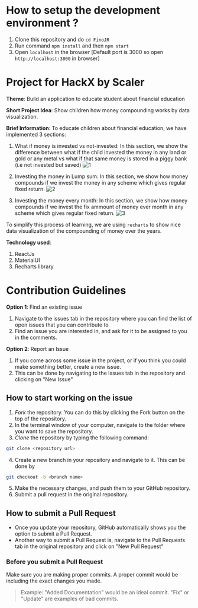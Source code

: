 # How to setup the development environment ?

1. Clone this repository and do `cd FinoJR`
2. Run command `npm install` and then `npm start`
3. Open `localhost` in the browser [Default port is 3000 so open `http://localhost:3000` in browser]

# Project for HackX by Scaler

**Theme**: Build an application to educate student about financial education

**Short Project Idea**: Show children how money compounding works by data visualization.

**Brief Information**: To educate children about financial education, we have implemented 3 sections:

1. What if money is invested vs not-invested:
   In this section, we show the difference between what if the child invested the money in any land or gold or any metal vs what if that same money is stored in a piggy bank (i.e not invested but saved)
   ![1](https://github.com/nikhilmaske-2001/FinoJR/blob/master/images/invsnon.png)

2. Investing the money in Lump sum:
   In this section, we show how money compounds if we invest the money in any scheme which gives regular fixed return.
   ![2](https://github.com/nikhilmaske-2001/FinoJR/blob/master/images/lump.png)

3. Investing the money every month:
   In this section, we show how money compounds if we invest the fix ammount of money ever
   month in any scheme which gives regular fixed return.
   ![3](https://github.com/nikhilmaske-2001/FinoJR/blob/master/images/sip.png)

To simplify this process of learning, we are using `recharts` to show nice data visualization of the compounding of money over the years.

**Technology used**:

1. ReactJs
2. MaterialUI
3. Recharts library

# Contribution Guidelines

**Option 1**: Find an existing issue

1. Navigate to the issues tab in the repository where you can find the list of open issues that you can contribute to
2. Find an issue you are interested in, and ask for it to be assigned to you in the comments.

**Option 2**: Report an Issue

1. If you come across some issue in the project, or if you think you could make something better, create a new issue.
2. This can be done by navigating to the Issues tab in the repository and clicking on "New Issue"

## How to start working on the issue

1. _Fork_ the repository. You can do this by clicking the Fork button on the top of the repository.
2. In the terminal window of your computer, navigate to the folder where you want to save the repository.
3. _Clone_ the repository by typing the following command:

```sh
git clone <repository url>
```

4. Create a new branch in your repository and navigate to it. This can be done by

```sh
git checkout -b <branch name>
```

5. Make the necessary changes, and push them to your GitHub repository.
6. Submit a pull request in the original repository.

## How to submit a Pull Request

- Once you update your repository, GitHub automatically shows you the option to submit a Pull Request.
- Another way to submit a Pull Request is, navigate to the Pull Requests tab in the original repository and click on "New Pull Request"

### Before you submit a Pull Request

Make sure you are making proper commits. A proper commit would be including the exact changes you made.

> Example: "Added Documentation" would be an ideal commit. "Fix" or "Update" are examples of bad commits.
